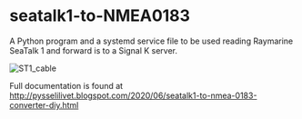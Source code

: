 # seatalk1-to-NMEA0183
A Python program and a systemd service file to be used reading Raymarine SeaTalk 1 and forward is to a Signal K server.

![ST1_cable](https://user-images.githubusercontent.com/16189982/84571909-c16bf980-ad96-11ea-952c-3e7b8397f607.jpg)

Full documentation is found at http://pysselilivet.blogspot.com/2020/06/seatalk1-to-nmea-0183-converter-diy.html
